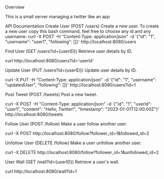 Overview

This is a small server managing a twitter like an app

API Documentation
Create User (POST /users)
Create a new user.
To create a new user copy this bash command, feel free to choose any id and any username:
curl -X POST -H "Content-Type: application/json" -d '{"id": "1", "username": "user1", "following": []}' http://localhost:8080/users

Find User (GET /users?id={userID})
Retrieve user details by ID.

curl http://localhost:8080/users?id='userId'

Update User (PUT /users?id={userID})
Update user details by ID.

curl -X PUT -H "Content-Type: application/json" -d '{"id": "1", "username": "updatedUser", "following": []}' http://localhost:8080/users?id=1

Post Tweet (POST /tweets)
Post a new tweet.

curl -X POST -H "Content-Type: application/json" -d '{"id": "1", "userId": "user1", "content": "Hello, Twitter!", "timestamp": "2023-01-01T12:00:00Z"}' http://localhost:8080/tweets

Follow User (POST /follow)
Make a user follow another user.

curl -X POST http://localhost:8080/follow?follower_id=1&followed_id=2

Unfollow User (DELETE /follow)
Make a user unfollow another user.

curl -X DELETE http://localhost:8080/follow?follower_id=1&unfollowed_id=2

User Wall (GET /wall?id={userID})
Retrieve a user's wall.

curl http://localhost:8080/wall?id=1

